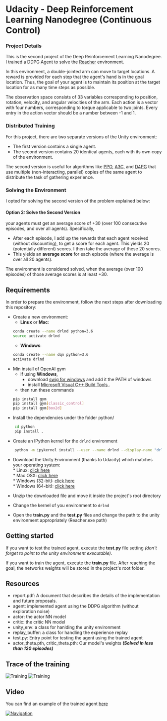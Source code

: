 # Udacity - Deep Reinforcement Learning Nanodegree (Continuous Control)

### Project Details

This is the second project of the Deep Reinforcement Learning Nanodegree. I trained a DDPG Agent to solve the [Reacher](https://github.com/Unity-Technologies/ml-agents/blob/master/docs/Learning-Environment-Examples.md#reacher) environment. 

In this environment, a double-jointed arm can move to target locations. A reward is provided for each step that the agent's hand is in the goal location. Thus, the goal of your agent is to maintain its position at the target location for as many time steps as possible.

The observation space consists of 33 variables corresponding to position, rotation, velocity, and angular velocities of the arm. Each action is a vector with four numbers, corresponding to torque applicable to two joints. Every entry in the action vector should be a number between -1 and 1.

### Distributed Training

For this project, there are two separate versions of the Unity environment:
- The first version contains a single agent.
- The second version contains 20 identical agents, each with its own copy of the environment.  

The second version is useful for algorithms like [PPO](https://arxiv.org/pdf/1707.06347.pdf), [A3C](https://arxiv.org/pdf/1602.01783.pdf), and [D4PG](https://openreview.net/pdf?id=SyZipzbCb) that use multiple (non-interacting, parallel) copies of the same agent to distribute the task of gathering experience.  

### Solving the Environment

I opted for solving the second version of the problem explained below:

#### Option 2: Solve the Second Version

your agents must get an average score of +30 (over 100 consecutive episodes, and over all agents). Specifically,
- After each episode, I add up the rewards that each agent received (without discounting), to get a score for each agent. This yields 20 (potentially different) scores. I then take the average of these 20 scores. 
- This yields an **average score** for each episode (where the average is over all 20 agents).

The environment is considered solved, when the average (over 100 episodes) of those average scores is at least +30. 

## Requirements
In order to prepare the environment, follow the next steps after downloading this repository:
* Create a new environment:
	* __Linux__ or __Mac__: 
	```bash
	conda create --name drlnd python=3.6
	source activate drlnd
	```
	* __Windows__: 
	```bash
	conda create --name dqn python=3.6 
	activate drlnd
	```
* Min install of OpenAI gym
	* If using __Windows__, 
		* download [swig for windows](http://www.swig.org/Doc1.3/Windows.html) and add it the PATH of windows
		* install [ Microsoft Visual C++ Build Tools ](https://visualstudio.microsoft.com/es/downloads/).
	* then run these commands
	```bash
	pip install gym
	pip install gym[classic_control]
	pip install gym[box2d]
	```
* Install the dependencies under the folder python/
```bash
	cd python
	pip install .
```
* Create an IPython kernel for the `drlnd` environment
```bash
	python -m ipykernel install --user --name drlnd --display-name "drlnd"
```

* Download the Unity Environment (thanks to Udacity) which matches your operating system:<br>
        * Linux: [click here](https://s3-us-west-1.amazonaws.com/udacity-drlnd/P2/Reacher/Reacher_Linux.zip)<br>
       	* Mac OSX: [click here](https://s3-us-west-1.amazonaws.com/udacity-drlnd/P2/Reacher/Reacher.app.zip)<br>
        * Windows (32-bit): [click here](https://s3-us-west-1.amazonaws.com/udacity-drlnd/P2/Reacher/Reacher_Windows_x86.zip)<br>
        * Windows (64-bit): [click here](https://s3-us-west-1.amazonaws.com/udacity-drlnd/P2/Reacher/Reacher_Windows_x86_64.zip)<br>

* Unzip the downloaded file and move it inside the project's root directory
* Change the kernel of you environment to `drlnd`
* Open the **train.py** and the **test.py** files and change the path to the unity environment appropriately (Reacher.exe path)

## Getting started

If you want to test the trained agent, execute the **test.py** file setting *(don't forget to point to the unity environment executable)*. 

If you want to train the agent, execute the **train.py** file. After reaching the goal, the networks weights will be stored in the project's root folder.


## Resources

* report.pdf: A document that describes the details of the implementation and future proposals.
* agent: implemented agent using the DDPG algorithm (without exploration noise)
* actor: the actor NN model
* critic: the critic NN model
* unity_env: a class for hanlding the unity environment
* replay_buffer: a class for handling the experience replay
* test.py: Entry point for testing the agent using the trained agent
* actor_theta.pth, critic_theta.pth: Our model's weights ***(Solved in less than 120 episodes)***

## Trace of the training

![Training](https://github.com/escribano89/reacher-ddpg/blob/main/score.PNG)
![Training](https://github.com/escribano89/reacher-ddpg/blob/main/trace.PNG)

## Video

You can find an example of the trained agent [here](https://youtu.be/Lm9tgbPyDFM)

[![Navigation](https://img.youtube.com/vi/Lm9tgbPyDFM/0.jpg)](https://youtu.be/Lm9tgbPyDFM)
